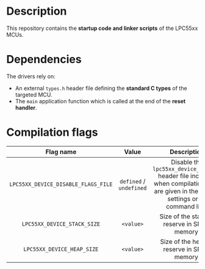 # Description

This repository contains the **startup code and linker scripts** of the LPC55xx MCUs.

# Dependencies

The drivers rely on:

* An external `types.h` header file defining the **standard C types** of the targeted MCU.
* The `main` application function which is called at the end of the **reset handler**.

# Compilation flags

| **Flag name** | **Value** | **Description** |
|:---:|:---:|:---:|
| `LPC55XX_DEVICE_DISABLE_FLAGS_FILE` | `defined` / `undefined` | Disable the `lpc55xx_device_flags.h` header file inclusion when compilation flags are given in the project settings or by command line. |
| `LPC55XX_DEVICE_STACK_SIZE` | `<value>` | Size of the stack to reserve in SRAM memory. |
| `LPC55XX_DEVICE_HEAP_SIZE` | `<value>` | Size of the heap to reserve in SRAM memory. |


